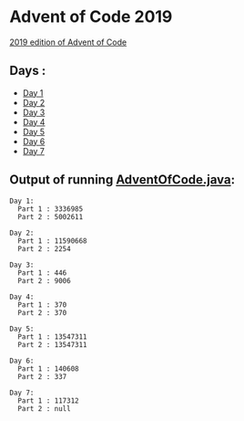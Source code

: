 # Advent of Code 2019

[2019 edition of Advent of Code](https://adventofcode.com/2019)

## Days :

  - [Day 1](days/Day1.java)
  - [Day 2](days/Day2.java)
  - [Day 3](days/Day3.java)
  - [Day 4](days/Day4.java)
  - [Day 5](days/Day5.java)
  - [Day 6](days/Day6.java)
  - [Day 7](days/Day7.java)

## Output of running [AdventOfCode.java](AdventOfCode.java):

```
Day 1:
  Part 1 : 3336985
  Part 2 : 5002611

Day 2:
  Part 1 : 11590668
  Part 2 : 2254

Day 3:
  Part 1 : 446
  Part 2 : 9006

Day 4:
  Part 1 : 370
  Part 2 : 370

Day 5:
  Part 1 : 13547311
  Part 2 : 13547311

Day 6:
  Part 1 : 140608
  Part 2 : 337

Day 7:
  Part 1 : 117312
  Part 2 : null
```